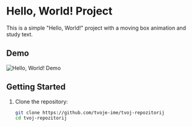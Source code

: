 # Hello, World! Project

This is a simple "Hello, World!" project with a moving box animation and study text.

## Demo

![Hello, World! Demo](demo.gif)

## Getting Started

1. Clone the repository:

   ```bash
   git clone https://github.com/tvoje-ime/tvoj-repozitorij
   cd tvoj-repozitorij
